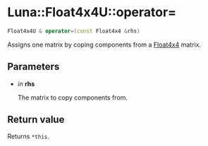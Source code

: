 # Luna::Float4x4U::operator=

```c++
Float4x4U & operator=(const Float4x4 &rhs)
```

Assigns one matrix by coping components from a [Float4x4](struct_luna_1_1_float4x4.md) matrix. 



## Parameters
* *in* **rhs**

    The matrix to copy components from. 

## Return value
Returns `*this`. 

